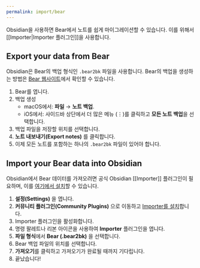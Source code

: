 ```yaml
---
permalink: import/bear
---
```

Obsidian을 사용하면 Bear에서 노트를 쉽게 마이그레이션할 수 있습니다. 이를 위해서 [[Importer|Importer 플러그인]]을 사용합니다.

## Export your data from Bear

Obsidian은 Bear의 백업 형식인 `.bear2bk` 파일을 사용합니다. Bear의 백업을 생성하는 방법은 [Bear 웹사이트](https://bear.app/faq/backup-restore/)에서 확인할 수 있습니다.

1. Bear를 엽니다.
2. 백업 생성
    - macOS에서: **파일** → **노트 백업**.
    - iOS에서: 사이드바 상단에서 더 많은 메뉴 (⋮)를 클릭하고 **모든 노트 백업**을 선택합니다.
3. 백업 파일을 저장할 위치를 선택합니다.
4. **노트 내보내기(Export notes)** 를 클릭합니다.
5. 이제 모든 노트를 포함하는 하나의 `.bear2bk` 파일이 있어야 합니다.

## Import your Bear data into Obsidian

Obsidian에서 Bear 데이터를 가져오려면 공식 Obsidian [[Importer]] 플러그인이 필요하며, 이를 [여기에서 설치](obsidian://show-plugin?id=obsidian-importer)할 수 있습니다.

1. **설정(Settings)** 을 엽니다.
2. **커뮤니티 플러그인(Community Plugins)** 으로 이동하고 [Importer를 설치](obsidian://show-plugin?id=obsidian-importer)합니다.
3. Importer 플러그인을 활성화합니다.
4. 명령 팔레트나 리본 아이콘을 사용하여 **Importer** 플러그인을 엽니다.
5. **파일 형식**에서 **Bear (.bear2bk)** 을 선택합니다.
6. Bear 백업 파일의 위치를 선택합니다.
7. **가져오기**를 클릭하고 가져오기가 완료될 때까지 기다립니다.
8. 끝났습니다!
   